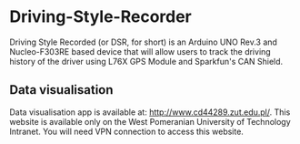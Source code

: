 # Driving-Style-Recorder
Driving Style Recorded (or DSR, for short) is an Arduino UNO Rev.3 and Nucleo-F303RE based device that will allow users to track the driving history of the driver using L76X GPS Module and Sparkfun's CAN Shield.

## Data visualisation
Data visualisation app is available at: http://www.cd44289.zut.edu.pl/.
This website is available only on the West Pomeranian University of Technology Intranet. You will need VPN connection to access this website.
